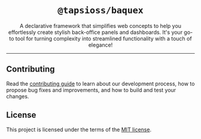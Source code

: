 <div align="center">

# `@tapsioss/baquex`

</div>

<div align="center">

A declarative framework that simplifies web concepts to help you effortlessly
create stylish back-office panels and dashboards. It's your go-to tool for
turning complexity into streamlined functionality with a touch of elegance!

</div>

<hr />

## Contributing

Read the
[contributing guide](https://github.com/Tap30/baquex/blob/main/CONTRIBUTING.md)
to learn about our development process, how to propose bug fixes and
improvements, and how to build and test your changes.

## License

This project is licensed under the terms of the
[MIT license](https://github.com/Tap30/baquex/blob/main/LICENSE).
